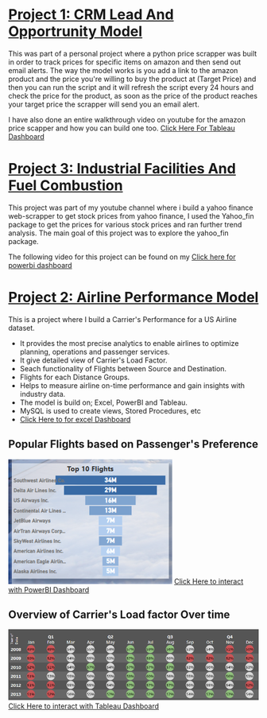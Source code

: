 # [Project 1: CRM Lead And Opportrunity Model](https://github.com/RonitMalik/BlackFriday_pythonScrapper)

This was part of a personal project where a python price scrapper was built in order to track prices for specific items on amazon and then send out email alerts. 
The way the model works is you add a link to the amazon product and the price you're willing to buy the product at (Target Price) and then you can run the script and it will refresh the script every 24 hours and check the price for the product, as soon as the price of the product reaches your target price the scrapper will send you an email alert. 

I have also done an entire walkthrough video on youtube for the amazon price scapper and how you can build one too. [Click Here For Tableau Dashboard](https://www.youtube.com/watch?v=vO668yAX3p8)

# [Project 3: Industrial Facilities And Fuel Combustion](https://github.com/RonitMalik/BlackFriday_pythonScrapper)

This project was part of my youtube channel where i build a yahoo finance web-scrapper to get stock prices from yahoo finance, I used the Yahoo_fin package to get the prices for various stock prices and ran further trend analysis. The main goal of this project was to explore the yahoo_fin package. 

The following video for this project can be found on my [Click here for powerbi dashboard](https://www.youtube.com/watch?v=AsxpHMq2auc&t=656s)

# [Project 2: Airline Performance Model](https://github.com/RonitMalik/Movie-Recommendation-System-)

This is a project where I build a Carrier's Performance for a US Airline dataset.

* It provides the most precise analytics to enable airlines to optimize planning, operations and passenger services.
* It give detailed view of Carrier's Load Factor.
* Seach functionality of Flights between Source and Destination.
* Flights for each Distance Groups.
* Helps to measure airline on-time performance and gain insights with industry data.
* The model is build on; Excel, PowerBI and Tableau.
* MySQL is used to create views, Stored Procedures, etc 
* [Click Here to for excel Dashboard](https://app.powerbi.com/view?r=eyJrIjoiOGY3NWIzMjktMThkMi00NTQzLTljZjEtYTI3ZmJlYmQ4YTExIiwidCI6IjY4ZTczYTFhLWJjNDQtNDJhNS04OTE5LTdlOWFlZTE3ZWUzNiJ9)

## Popular Flights based on Passenger's Preference  
![](Image%202.png) 
[Click Here to interact with PowerBI Dashboard](https://app.powerbi.com/view?r=eyJrIjoiOGY3NWIzMjktMThkMi00NTQzLTljZjEtYTI3ZmJlYmQ4YTExIiwidCI6IjY4ZTczYTFhLWJjNDQtNDJhNS04OTE5LTdlOWFlZTE3ZWUzNiJ9)

## Overview of Carrier's Load factor Over time  
![](image%201.png)
[Click Here to interact with Tableau Dashboard](https://public.tableau.com/app/profile/akashsverma/viz/final2_16772454201710/LoadFactor)

